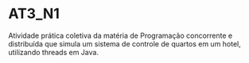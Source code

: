 # AT3_N1
Atividade prática coletiva da matéria de Programação concorrente e distribuída que simula um sistema de controle de quartos em um hotel, utilizando threads em Java.
